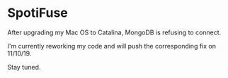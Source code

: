 # SpotiFuse

After upgrading my Mac OS to Catalina, MongoDB is refusing to connect.

I'm currently reworking my code and will push the corresponding fix on 11/10/19.

Stay tuned.
